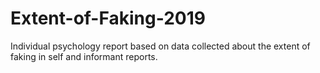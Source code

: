 # Extent-of-Faking-2019

Individual psychology report based on data collected about the extent of faking in self and informant reports. 
